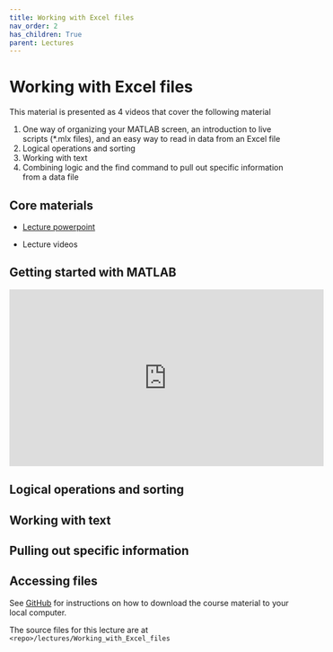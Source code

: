 ```yaml
---
title: Working with Excel files
nav_order: 2
has_children: True
parent: Lectures
---
```


# Working with Excel files

This material is presented as 4 videos that cover the following material

1. One way of organizing your MATLAB screen, an introduction to live scripts (*.mlx files), and an easy way to read in data from an Excel file
1. Logical operations and sorting
1. Working with text
1. Combining logic and the find command to pull out specific information from a data file

## Core materials

+ [Lecture powerpoint](https://github.com/Campbell-Muscle-Lab/teaching_PGY630_QM/blob/master/lectures/introduction/introduction.pptx)

+ Lecture videos

## Getting started with MATLAB

<iframe width="560" height="315" src="https://uky.yuja.com/V/Video?v=2459167&node=8961405&a=381609218&preload=false" frameborder="0" webkitallowfullscreen mozallowfullscreen allowfullscreen></iframe>

## Logical operations and sorting

## Working with text

## Pulling out specific information


## Accessing files

See [GitHub](../../GitHub/GitHub.html) for instructions on how to download the course material to your local computer.

The source files for this lecture are at `<repo>/lectures/Working_with_Excel_files`




